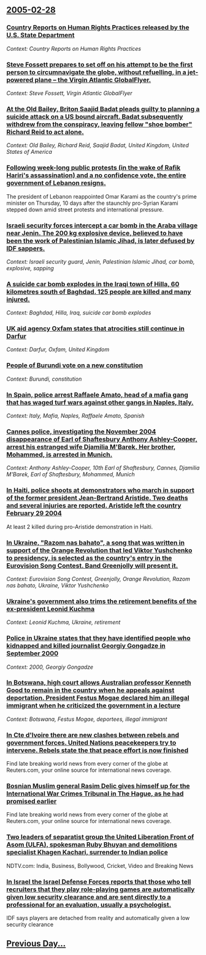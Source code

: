 ## [2005-02-28](/news/2005/02/28/index.md)

### [ Country Reports on Human Rights Practices released by the U.S. State Department ](/news/2005/02/28/country-reports-on-human-rights-practices-released-by-the-u-s-state-department.md)
_Context: Country Reports on Human Rights Practices_

### [ Steve Fossett prepares to set off on his attempt to be the first person to circumnavigate the globe, without refuelling, in a jet-powered plane &ndash; the Virgin Atlantic GlobalFlyer. ](/news/2005/02/28/steve-fossett-prepares-to-set-off-on-his-attempt-to-be-the-first-person-to-circumnavigate-the-globe-without-refuelling-in-a-jet-powered-p.md)
_Context: Steve Fossett, Virgin Atlantic GlobalFlyer_

### [ At the Old Bailey, Briton Saajid Badat pleads guilty to planning a suicide attack on a US bound aircraft. Badat subsequently withdrew from the conspiracy, leaving fellow "shoe bomber" Richard Reid to act alone. ](/news/2005/02/28/at-the-old-bailey-briton-saajid-badat-pleads-guilty-to-planning-a-suicide-attack-on-a-us-bound-aircraft-badat-subsequently-withdrew-from.md)
_Context: Old Bailey, Richard Reid, Saajid Badat, United Kingdom, United States of America_

### [ Following week-long public protests (in the wake of Rafik Hariri's assassination) and a no confidence vote, the entire government of Lebanon resigns. ](/news/2005/02/28/following-week-long-public-protests-in-the-wake-of-rafik-hariri-s-assassination-and-a-no-confidence-vote-the-entire-government-of-lebano.md)
The president of Lebanon reappointed Omar Karami as the country&#39;s prime minister on Thursday, 10 days after the staunchly pro-Syrian Karami stepped down amid street protests and international pressure.

### [ Israeli security forces intercept a car bomb in the Araba village near Jenin. The 200 kg explosive device, believed to have been the work of Palestinian Islamic Jihad, is later defused by IDF sappers. ](/news/2005/02/28/israeli-security-forces-intercept-a-car-bomb-in-the-araba-village-near-jenin-the-200-kg-explosive-device-believed-to-have-been-the-work-o.md)
_Context: Israeli security guard, Jenin, Palestinian Islamic Jihad, car bomb, explosive, sapping_

### [ A suicide car bomb explodes in the Iraqi town of Hilla, 60 kilometres south of Baghdad. 125 people are killed and many injured.](/news/2005/02/28/a-suicide-car-bomb-explodes-in-the-iraqi-town-of-hilla-60-kilometres-south-of-baghdad-125-people-are-killed-and-many-injured.md)
_Context: Baghdad, Hilla, Iraq, suicide car bomb explodes_

### [ UK aid agency Oxfam states that atrocities still continue in Darfur ](/news/2005/02/28/uk-aid-agency-oxfam-states-that-atrocities-still-continue-in-darfur.md)
_Context: Darfur, Oxfam, United Kingdom_

### [ People of Burundi vote on a new constitution ](/news/2005/02/28/people-of-burundi-vote-on-a-new-constitution.md)
_Context: Burundi, constitution_

### [ In Spain, police arrest Raffaele Amato, head of a mafia gang that has waged turf wars against other gangs in Naples, Italy. ](/news/2005/02/28/in-spain-police-arrest-raffaele-amato-head-of-a-mafia-gang-that-has-waged-turf-wars-against-other-gangs-in-naples-italy.md)
_Context: Italy, Mafia, Naples, Raffaele Amato, Spanish_

### [ Cannes police, investigating the November 2004 disappearance of Earl of Shaftesbury Anthony Ashley-Cooper, arrest his estranged wife Djamilia M'Barek. Her brother, Mohammed, is arrested in Munich. ](/news/2005/02/28/cannes-police-investigating-the-november-2004-disappearance-of-earl-of-shaftesbury-anthony-ashley-cooper-arrest-his-estranged-wife-djamil.md)
_Context: Anthony Ashley-Cooper, 10th Earl of Shaftesbury, Cannes, Djamilia M'Barek, Earl of Shaftesbury, Mohammed, Munich_

### [ In Haiti, police shoots at demonstrators who march in support of the former president Jean-Bertrand Aristide. Two deaths and several injuries are reported. Aristide left the country February 29 2004 ](/news/2005/02/28/in-haiti-police-shoots-at-demonstrators-who-march-in-support-of-the-former-president-jean-bertrand-aristide-two-deaths-and-several-injuri.md)
At least 2 killed during pro-Aristide demonstration in Haiti.

### [ In Ukraine, "Razom nas bahato", a song that was written in support of the Orange Revolution that led Viktor Yushchenko to presidency, is selected as the country's entry in the Eurovision Song Contest. Band Greenjolly will present it. ](/news/2005/02/28/in-ukraine-razom-nas-bahato-a-song-that-was-written-in-support-of-the-orange-revolution-that-led-viktor-yushchenko-to-presidency-is-se.md)
_Context: Eurovision Song Contest, Greenjolly, Orange Revolution, Razom nas bahato, Ukraine, Viktor Yushchenko_

### [ Ukraine's government also trims the retirement benefits of the ex-president Leonid Kuchma ](/news/2005/02/28/ukraine-s-government-also-trims-the-retirement-benefits-of-the-ex-president-leonid-kuchma.md)
_Context: Leonid Kuchma, Ukraine, retirement_

### [ Police in Ukraine states that they have identified people who kidnapped and killed journalist Georgiy Gongadze in September 2000 ](/news/2005/02/28/police-in-ukraine-states-that-they-have-identified-people-who-kidnapped-and-killed-journalist-georgiy-gongadze-in-september-2000.md)
_Context: 2000, Georgiy Gongadze_

### [ In Botswana, high court allows Australian professor Kenneth Good to remain in the country when he appeals against deportation. President Festus Mogae declared him an illegal immigrant when he criticized the government in a lecture ](/news/2005/02/28/in-botswana-high-court-allows-australian-professor-kenneth-good-to-remain-in-the-country-when-he-appeals-against-deportation-president-fe.md)
_Context: Botswana, Festus Mogae, deportees, illegal immigrant_

### [ In Cte d'Ivoire there are new clashes between rebels and government forces. United Nations peacekeepers try to intervene. Rebels state the that peace effort is now finished ](/news/2005/02/28/in-cote-d-ivoire-there-are-new-clashes-between-rebels-and-government-forces-united-nations-peacekeepers-try-to-intervene-rebels-state-the.md)
Find late breaking world news from every corner of the globe at Reuters.com, your online source for international news coverage.

### [ Bosnian Muslim general Rasim Delic gives himself up for the International War Crimes Tribunal in The Hague, as he had promised earlier ](/news/2005/02/28/bosnian-muslim-general-rasim-delic-gives-himself-up-for-the-international-war-crimes-tribunal-in-the-hague-as-he-had-promised-earlier.md)
Find late breaking world news from every corner of the globe at Reuters.com, your online source for international news coverage.

### [ Two leaders of separatist group the United Liberation Front of Asom (ULFA), spokesman Ruby Bhuyan and demolitions specialist Khagen Kachari, surrender to Indian police ](/news/2005/02/28/two-leaders-of-separatist-group-the-united-liberation-front-of-asom-ulfa-spokesman-ruby-bhuyan-and-demolitions-specialist-khagen-kachari.md)
NDTV.com: India, Business, Bollywood, Cricket, Video and Breaking News

### [ In Israel the Israel Defense Forces reports that those who tell recruiters that they play role-playing games are automatically given low security clearance and are sent directly to a professional for an evaluation, usually a psychologist. ](/news/2005/02/28/in-israel-the-israel-defense-forces-reports-that-those-who-tell-recruiters-that-they-play-role-playing-games-are-automatically-given-low-se.md)
IDF says players are detached from reality and automatically given a low security clearance

## [Previous Day...](/news/2005/02/27/index.md)

